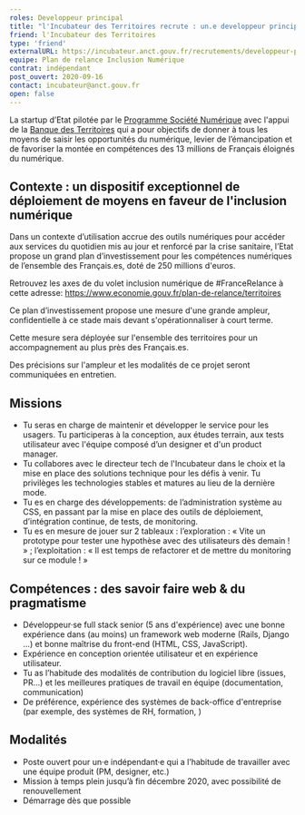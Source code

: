 ```yaml
---
roles: Developpeur principal 
title: "l'Incubateur des Territoires recrute : un.e developpeur principal  pour le plan de relance Inclusion Numérique"
friend: l'Incubateur des Territoires
type: 'friend'
externalURL: https://incubateur.anct.gouv.fr/recrutements/developpeur-principal/
equipe: Plan de relance Inclusion Numérique
contrat: indépendant
post_ouvert: 2020-09-16
contact: incubateur@anct.gouv.fr
open: false
---
```


La startup d’Etat pilotée par le [Programme Société Numérique](https://societenumerique.gouv.fr) avec l'appui de la [Banque des Territoires](https://www.banquedesterritoires.fr/) qui a pour objectifs de donner à tous les moyens de saisir les opportunités du numérique, levier de l’émancipation et de favoriser la montée en compétences des 13 millions de Français éloignés du numérique.

## Contexte : un dispositif exceptionnel de déploiement de moyens en faveur de l'inclusion numérique

Dans un contexte d’utilisation accrue des outils numériques pour accéder aux services du quotidien mis au jour et renforcé par la crise sanitaire, l’Etat propose un grand plan d’investissement pour les compétences numériques de l’ensemble des Français.es, doté de 250 millions d'euros. 

Retrouvez les axes de du volet inclusion numérique de #FranceRelance à cette adresse: https://www.economie.gouv.fr/plan-de-relance/territoires

Ce plan d’investissement propose une mesure d'une grande ampleur, confidentielle à ce stade mais devant s'opérationnaliser à court terme. 


Cette mesure sera déployée sur l'ensemble des territoires pour un accompagnement au plus près des Français.es. 

Des précisions sur l'ampleur et les modalités de ce projet seront communiquées en entretien.

## Missions

- Tu seras en charge de maintenir et développer le service pour les usagers. Tu participeras à la conception, aux études terrain, aux tests utilisateur avec l'équipe composé d’un designer et d'un product manager.
- Tu collabores avec le directeur tech de l'Incubateur dans le choix et la mise en place des solutions technique pour les défis à venir. Tu privilèges les technologies stables et matures au lieu de la dernière mode.
- Tu es en charge des développements: de l’administration système au CSS, en passant par la mise en place des outils de déploiement, d’intégration continue, de tests, de monitoring.
- Tu es en mesure de jouer sur 2 tableaux : l’exploration : « Vite un prototype pour tester une hypothèse avec des utilisateurs dès demain ! » ; l’exploitation : « Il est temps de refactorer et de mettre du monitoring sur ce module ! »

## Compétences : des savoir faire web & du pragmatisme

- Développeur·se full stack senior (5 ans d'expérience) avec une bonne expérience dans (au moins) un framework web moderne (Rails, Django …) et bonne maîtrise du front-end (HTML, CSS, JavaScript).
- Expérience en conception orientée utilisateur et en expérience utilisateur.
- Tu as l’habitude des modalités de contribution du logiciel libre (issues, PR…) et les meilleures pratiques de travail en équipe (documentation, communication)
- De préférence, expérience des systèmes de back-office d'entreprise (par exemple, des systèmes de RH, formation, ) 


## Modalités

- Poste ouvert pour un·e indépendant·e qui a l’habitude de travailler avec une équipe produit (PM, designer, etc.)
- Mission à temps plein jusqu’à fin décembre 2020, avec possibilité de renouvellement
- Démarrage dès que possible

